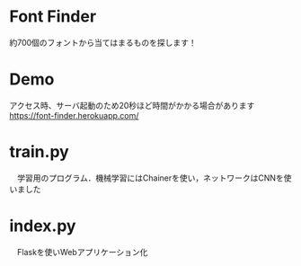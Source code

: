 # Font Finder
約700個のフォントから当てはまるものを探します！  

# Demo
アクセス時、サーバ起動のため20秒ほど時間がかかる場合があります
https://font-finder.herokuapp.com/

# train.py
　学習用のプログラム．機械学習にはChainerを使い，ネットワークはCNNを使いました  

# index.py
　Flaskを使いWebアプリケーション化  